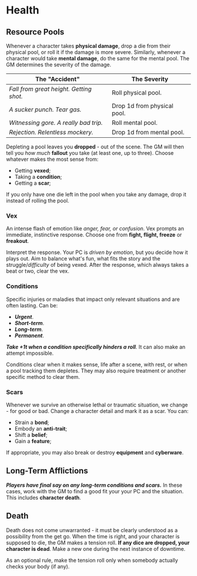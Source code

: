 # Health

## Resource Pools

Whenever a character takes **physical damage**, drop a die from their physical pool, or roll it if the damage is more severe. Similarly, whenever a character would take **mental damage**, do the same for the mental pool. The GM determines the severity of the damage.

| The "Accident"                          | The Severity                |
| --------------------------------------- | --------------------------- |
| _Fall from great height. Getting shot._ | Roll physical pool.         |
| _A sucker punch. Tear gas._             | Drop 1d from physical pool. |
| _Witnessing gore. A really bad trip._   | Roll mental pool.           |
| _Rejection. Relentless mockery._        | Drop 1d from mental pool.   |

Depleting a pool leaves you **dropped** - out of the scene. The GM will then tell you _how much_ **fallout** you take (at least one, up to three). Choose whatever makes the most sense from:

- Getting **vexed**;
- Taking a **condition**;
- Getting a **scar**;

If you only have one die left in the pool when you take any damage, drop it instead of rolling the pool.

### Vex

An intense flash of emotion like _anger, fear, or confusion_. Vex prompts an immediate, instinctive response. Choose one from **fight, flight, freeze** or **freakout**.

Interpret the response. Your PC is _driven by emotion_, but you decide how it plays out. Aim to balance what's fun, what fits the story and the struggle/_difficulty_ of being vexed. After the response, which always takes a beat or two, clear the vex.

### Conditions

Specific injuries or maladies that impact only relevant situations and are often lasting. Can be:

- **_Urgent_**.
- **_Short-term_**.
- **_Long-term_**.
- **_Permanent_**.

**_Take +1t when a condition specifically hinders a roll_**. It can also make an attempt impossible.

Conditions clear when it makes sense, life after a scene, with rest, or when a pool tracking them depletes. They may also require treatment or another specific method to clear them.

### Scars

Whenever we survive an otherwise lethal or traumatic situation, we change - for good or bad. Change a character detail and mark it as a scar. You can:

- Strain a **bond**;
- Embody an **anti-trait**;
- Shift a **belief**;
- Gain a **feature**;

If appropriate, you may also break or destroy **equipment** and **cyberware**.

## Long-Term Afflictions

**_Players have final say on any long-term conditions and scars._** In these cases, work with the GM to find a good fit your your PC and the situation. This includes **character death**.

## Death

Death does not come unwarranted - it must be clearly understood as a possibility from the get go. When the time is right, and your character is supposed to die, the GM makes a tension roll. **If any dice are dropped, your character is dead**. Make a new one during the next instance of downtime.

As an optional rule, make the tension roll only when somebody actually checks your body (if any).
